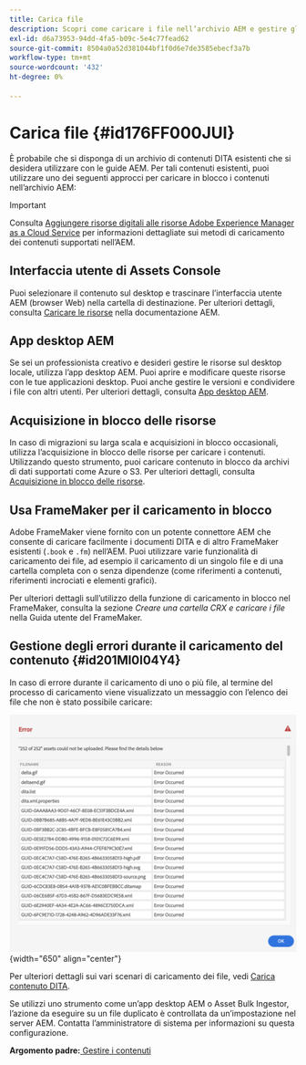 ```yaml
---
title: Carica file
description: Scopri come caricare i file nell’archivio AEM e gestire gli errori. Conoscere l’interfaccia utente della console delle risorse, l’app desktop AEM, l’acquisizione in blocco delle risorse e utilizzare il FrameMaker per il caricamento in blocco.
exl-id: d6a73953-94dd-4fa5-b09c-5e4c77fead62
source-git-commit: 8504a0a52d381044bf1f0d6e7de3585ebecf3a7b
workflow-type: tm+mt
source-wordcount: '432'
ht-degree: 0%

---
```


# Carica file {#id176FF000JUI}

È probabile che si disponga di un archivio di contenuti DITA esistenti che si desidera utilizzare con le guide AEM. Per tali contenuti esistenti, puoi utilizzare uno dei seguenti approcci per caricare in blocco i contenuti nell’archivio AEM:

>[!IMPORTANT]
>
> Consulta [Aggiungere risorse digitali alle risorse Adobe Experience Manager as a Cloud Service](https://experienceleague.adobe.com/docs/experience-manager-cloud-service/assets/manage/add-assets.html) per informazioni dettagliate sui metodi di caricamento dei contenuti supportati nell’AEM.

## Interfaccia utente di Assets Console

Puoi selezionare il contenuto sul desktop e trascinare l’interfaccia utente AEM \(browser Web\) nella cartella di destinazione. Per ulteriori dettagli, consulta [Caricare le risorse](https://experienceleague.adobe.com/docs/experience-manager-cloud-service/assets/manage/add-assets.html#upload-assets) nella documentazione AEM.

## App desktop AEM

Se sei un professionista creativo e desideri gestire le risorse sul desktop locale, utilizza l’app desktop AEM. Puoi aprire e modificare queste risorse con le tue applicazioni desktop. Puoi anche gestire le versioni e condividere i file con altri utenti. Per ulteriori dettagli, consulta [App desktop AEM](https://experienceleague.adobe.com/docs/experience-manager-desktop-app/using/using.html).

## Acquisizione in blocco delle risorse

In caso di migrazioni su larga scala e acquisizioni in blocco occasionali, utilizza l’acquisizione in blocco delle risorse per caricare i contenuti. Utilizzando questo strumento, puoi caricare contenuto in blocco da archivi di dati supportati come Azure o S3. Per ulteriori dettagli, consulta [Acquisizione in blocco delle risorse](https://experienceleague.adobe.com/docs/experience-manager-cloud-service/assets/manage/add-assets.html?lang=en#asset-bulk-ingestor).

## Usa FrameMaker per il caricamento in blocco

Adobe FrameMaker viene fornito con un potente connettore AEM che consente di caricare facilmente i documenti DITA e di altro FrameMaker esistenti \(`.book` e `.fm`\) nell’AEM. Puoi utilizzare varie funzionalità di caricamento dei file, ad esempio il caricamento di un singolo file e di una cartella completa con o senza dipendenze \(come riferimenti a contenuti, riferimenti incrociati e elementi grafici\).

Per ulteriori dettagli sull’utilizzo della funzione di caricamento in blocco nel FrameMaker, consulta la sezione *Creare una cartella CRX e caricare i file* nella Guida utente del FrameMaker.

## Gestione degli errori durante il caricamento del contenuto {#id201MI0I04Y4}

In caso di errore durante il caricamento di uno o più file, al termine del processo di caricamento viene visualizzato un messaggio con l’elenco dei file che non è stato possibile caricare:

![](images/uuid-files-failed-to-upload_cs.png){width="650" align="center"}

Per ulteriori dettagli sui vari scenari di caricamento dei file, vedi [Carica contenuto DITA](authoring-file-management.md#).

Se utilizzi uno strumento come un’app desktop AEM o Asset Bulk Ingestor, l’azione da eseguire su un file duplicato è controllata da un’impostazione nel server AEM. Contatta l’amministratore di sistema per informazioni su questa configurazione.

**Argomento padre:**[ Gestire i contenuti](authoring.md)
